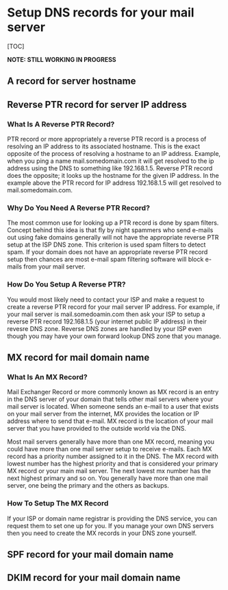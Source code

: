# Setup DNS records for your mail server

[TOC]

__NOTE: STILL WORKING IN PROGRESS__

## A record for server hostname

## Reverse PTR record for server IP address

### What Is A Reverse PTR Record?

PTR record or more appropriately a reverse PTR record is a process of resolving an IP address to its associated hostname. This is the exact opposite of the process of resolving a hostname to an IP address. Example, when you ping a name mail.somedomain.com it will get resolved to the ip address using the DNS to something like 192.168.1.5. Reverse PTR record does the opposite; it looks up the hostname for the given IP address. In the example above the PTR record for IP address 192.168.1.5 will get resolved to mail.somedomain.com.

### Why Do You Need A Reverse PTR Record?
The most common use for looking up a PTR record is done by spam filters. Concept behind this idea is that fly by night spammers who send e-mails out using fake domains generally will not have the appropriate reverse PTR setup at the ISP DNS zone. This criterion is used spam filters to detect spam. If your domain does not have an appropriate reverse PTR record setup then chances are most e-mail spam filtering software will block e-mails from your mail server.

### How Do You Setup A Reverse PTR?

You would most likely need to contact your ISP and make a request to create a reverse PTR record for your mail server IP address. For example, if your mail server is mail.somedoamin.com then ask your ISP to setup a reverse PTR record 192.168.1.5 (your internet public IP address) in their revesre DNS zone. Reverse DNS zones are handled by your ISP even though you may have your own forward lookup DNS zone that you manage.

## MX record for mail domain name

### What Is An MX Record?

Mail Exchanger Record or more commonly known as MX record is an entry in the DNS server of your domain that tells other mail servers where your mail server is located. When someone sends an e-mail to a user that exists on your mail server from the internet, MX provides the location or IP address where to send that e-mail. MX record is the location of your mail server that you have provided to the outside world via the DNS.

Most mail servers generally have more than one MX record, meaning you could have more than one mail server setup to receive e-mails. Each MX record has a priority number assigned to it in the DNS. The MX record with lowest number has the highest priority and that is considered your primary MX record or your main mail server. The next lowest mx number has the next highest primary and so on. You generally have more than one mail server, one being the primary and the others as backups.

### How To Setup The MX Record

If your ISP or domain name registrar is providing the DNS service, you can request them to set one up for you. If you manage your own DNS servers then you need to create the MX records in your DNS zone yourself.

## SPF record for your mail domain name
## DKIM record for your mail domain name
